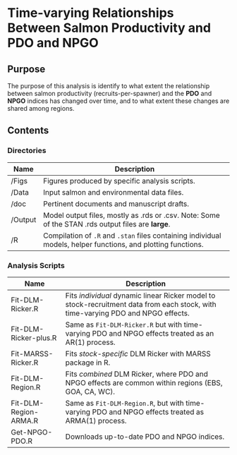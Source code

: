 # Time-varying Relationships Between Salmon Productivity and PDO and NPGO

## Purpose
The purpose of this analysis is identify to what extent the relationship between salmon productivity (recruits-per-spawner) and the **PDO** and **NPGO** indices has changed over time, and to what extent these changes are shared among regions. 


## Contents

### Directories

Name      | Description
----------|------------------------
/Figs     | Figures produced by specific analysis scripts.
/Data     | Input salmon and environmental data files.
/doc      | Pertinent documents and manuscript drafts.
/Output   | Model output files, mostly as .rds or .csv. Note: Some of the STAN .rds output files are **large**.
/R        | Compilation of `.R` and `.stan` files containing individual models, helper functions, and plotting functions.

### Analysis Scripts

Name                           | Description
-------------------------------|----------------------
Fit-DLM-Ricker.R               | Fits *individual* dynamic linear Ricker model to stock-recruitment data from each stock, with time-varying PDO and NPGO effects.
Fit-DLM-Ricker-plus.R          | Same as `Fit-DLM-Ricker.R` but with time-varying PDO and NPGO effects treated as an AR(1) process.
Fit-MARSS-Ricker.R             | Fits *stock-specific* DLM Ricker with MARSS package in R.
Fit-DLM-Region.R               | Fits *combined* DLM Ricker, where PDO and NPGO effects are common within regions (EBS, GOA, CA, WC).
Fit-DLM-Region-ARMA.R          | Same as `Fit-DLM-Region.R`, but with time-varying PDO and NPGO effects treated as ARMA(1) process.
Get-NPGO-PDO.R                 | Downloads up-to-date PDO and NPGO indices.



